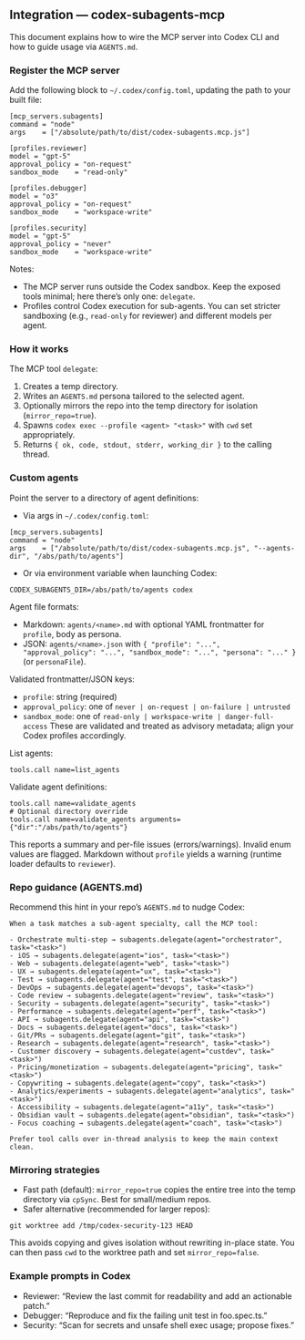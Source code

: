 ## Integration — codex-subagents-mcp

This document explains how to wire the MCP server into Codex CLI and how to guide usage via `AGENTS.md`.

### Register the MCP server

Add the following block to `~/.codex/config.toml`, updating the path to your built file:

```
[mcp_servers.subagents]
command = "node"
args    = ["/absolute/path/to/dist/codex-subagents.mcp.js"]

[profiles.reviewer]
model = "gpt-5"
approval_policy = "on-request"
sandbox_mode    = "read-only"

[profiles.debugger]
model = "o3"
approval_policy = "on-request"
sandbox_mode    = "workspace-write"

[profiles.security]
model = "gpt-5"
approval_policy = "never"
sandbox_mode    = "workspace-write"
```

Notes:
- The MCP server runs outside the Codex sandbox. Keep the exposed tools minimal; here there’s only one: `delegate`.
- Profiles control Codex execution for sub-agents. You can set stricter sandboxing (e.g., `read-only` for reviewer) and different models per agent.

### How it works

The MCP tool `delegate`:
1. Creates a temp directory.
2. Writes an `AGENTS.md` persona tailored to the selected agent.
3. Optionally mirrors the repo into the temp directory for isolation (`mirror_repo=true`).
4. Spawns `codex exec --profile <agent> "<task>"` with `cwd` set appropriately.
5. Returns `{ ok, code, stdout, stderr, working_dir }` to the calling thread.

### Custom agents

Point the server to a directory of agent definitions:

- Via args in `~/.codex/config.toml`:

```
[mcp_servers.subagents]
command = "node"
args    = ["/absolute/path/to/dist/codex-subagents.mcp.js", "--agents-dir", "/abs/path/to/agents"]
```

- Or via environment variable when launching Codex:

```
CODEX_SUBAGENTS_DIR=/abs/path/to/agents codex
```

Agent file formats:
- Markdown: `agents/<name>.md` with optional YAML frontmatter for `profile`, body as persona.
- JSON: `agents/<name>.json` with `{ "profile": "...", "approval_policy": "...", "sandbox_mode": "...", "persona": "..." }` (or `personaFile`).

Validated frontmatter/JSON keys:
- `profile`: string (required)
- `approval_policy`: one of `never | on-request | on-failure | untrusted`
- `sandbox_mode`: one of `read-only | workspace-write | danger-full-access`
These are validated and treated as advisory metadata; align your Codex profiles accordingly.

List agents:

```
tools.call name=list_agents
```

Validate agent definitions:

```
tools.call name=validate_agents
# Optional directory override
tools.call name=validate_agents arguments={"dir":"/abs/path/to/agents"}
```
This reports a summary and per-file issues (errors/warnings). Invalid enum values are flagged. Markdown without `profile` yields a warning (runtime loader defaults to `reviewer`).

### Repo guidance (AGENTS.md)

Recommend this hint in your repo’s `AGENTS.md` to nudge Codex:

```
When a task matches a sub-agent specialty, call the MCP tool:

- Orchestrate multi-step → subagents.delegate(agent="orchestrator", task="<task>")
- iOS → subagents.delegate(agent="ios", task="<task>")
- Web → subagents.delegate(agent="web", task="<task>")
- UX → subagents.delegate(agent="ux", task="<task>")
- Test → subagents.delegate(agent="test", task="<task>")
- DevOps → subagents.delegate(agent="devops", task="<task>")
- Code review → subagents.delegate(agent="review", task="<task>")
- Security → subagents.delegate(agent="security", task="<task>")
- Performance → subagents.delegate(agent="perf", task="<task>")
- API → subagents.delegate(agent="api", task="<task>")
- Docs → subagents.delegate(agent="docs", task="<task>")
- Git/PRs → subagents.delegate(agent="git", task="<task>")
- Research → subagents.delegate(agent="research", task="<task>")
- Customer discovery → subagents.delegate(agent="custdev", task="<task>")
- Pricing/monetization → subagents.delegate(agent="pricing", task="<task>")
- Copywriting → subagents.delegate(agent="copy", task="<task>")
- Analytics/experiments → subagents.delegate(agent="analytics", task="<task>")
- Accessibility → subagents.delegate(agent="a11y", task="<task>")
- Obsidian vault → subagents.delegate(agent="obsidian", task="<task>")
- Focus coaching → subagents.delegate(agent="coach", task="<task>")

Prefer tool calls over in-thread analysis to keep the main context clean.
```

### Mirroring strategies

- Fast path (default): `mirror_repo=true` copies the entire tree into the temp directory via `cpSync`. Best for small/medium repos.
- Safer alternative (recommended for larger repos):

```
git worktree add /tmp/codex-security-123 HEAD
```

This avoids copying and gives isolation without rewriting in-place state. You can then pass `cwd` to the worktree path and set `mirror_repo=false`.

### Example prompts in Codex

- Reviewer: “Review the last commit for readability and add an actionable patch.”
- Debugger: “Reproduce and fix the failing unit test in foo.spec.ts.”
- Security: “Scan for secrets and unsafe shell exec usage; propose fixes.”
